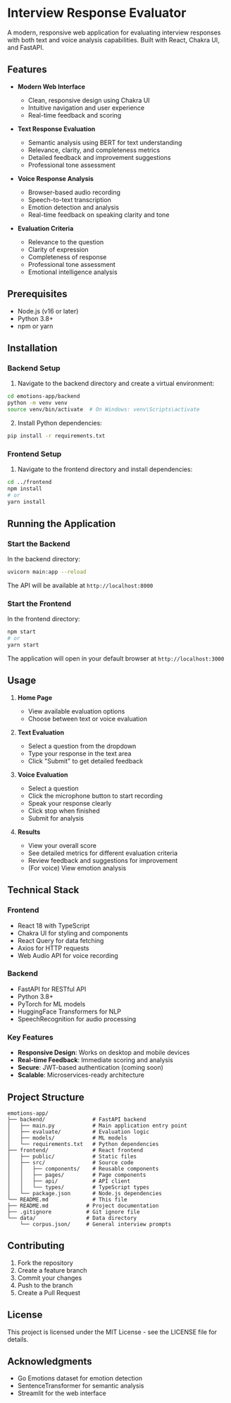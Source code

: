 # Interview Response Evaluator

A modern, responsive web application for evaluating interview responses with both text and voice analysis capabilities. Built with React, Chakra UI, and FastAPI.

## Features

- **Modern Web Interface**
  - Clean, responsive design using Chakra UI
  - Intuitive navigation and user experience
  - Real-time feedback and scoring

- **Text Response Evaluation**
  - Semantic analysis using BERT for text understanding
  - Relevance, clarity, and completeness metrics
  - Detailed feedback and improvement suggestions
  - Professional tone assessment

- **Voice Response Analysis**
  - Browser-based audio recording
  - Speech-to-text transcription
  - Emotion detection and analysis
  - Real-time feedback on speaking clarity and tone

- **Evaluation Criteria**
  - Relevance to the question
  - Clarity of expression
  - Completeness of response
  - Professional tone assessment
  - Emotional intelligence analysis

## Prerequisites

- Node.js (v16 or later)
- Python 3.8+
- npm or yarn

## Installation

### Backend Setup

1. Navigate to the backend directory and create a virtual environment:

```bash
cd emotions-app/backend
python -m venv venv
source venv/bin/activate  # On Windows: venv\Scripts\activate
```

2. Install Python dependencies:

```bash
pip install -r requirements.txt
```

### Frontend Setup

1. Navigate to the frontend directory and install dependencies:

```bash
cd ../frontend
npm install
# or
yarn install
```

## Running the Application

### Start the Backend

In the backend directory:

```bash
uvicorn main:app --reload
```

The API will be available at `http://localhost:8000`

### Start the Frontend

In the frontend directory:

```bash
npm start
# or
yarn start
```

The application will open in your default browser at `http://localhost:3000`

## Usage

1. **Home Page**
   - View available evaluation options
   - Choose between text or voice evaluation

2. **Text Evaluation**
   - Select a question from the dropdown
   - Type your response in the text area
   - Click "Submit" to get detailed feedback

3. **Voice Evaluation**
   - Select a question
   - Click the microphone button to start recording
   - Speak your response clearly
   - Click stop when finished
   - Submit for analysis

4. **Results**
   - View your overall score
   - See detailed metrics for different evaluation criteria
   - Review feedback and suggestions for improvement
   - (For voice) View emotion analysis

## Technical Stack

### Frontend
- React 18 with TypeScript
- Chakra UI for styling and components
- React Query for data fetching
- Axios for HTTP requests
- Web Audio API for voice recording

### Backend
- FastAPI for RESTful API
- Python 3.8+
- PyTorch for ML models
- HuggingFace Transformers for NLP
- SpeechRecognition for audio processing

### Key Features
- **Responsive Design**: Works on desktop and mobile devices
- **Real-time Feedback**: Immediate scoring and analysis
- **Secure**: JWT-based authentication (coming soon)
- **Scalable**: Microservices-ready architecture

## Project Structure

```
emotions-app/
├── backend/               # FastAPI backend
│   ├── main.py            # Main application entry point
│   ├── evaluate/          # Evaluation logic
│   ├── models/            # ML models
│   └── requirements.txt   # Python dependencies
├── frontend/              # React frontend
│   ├── public/            # Static files
│   ├── src/               # Source code
│   │   ├── components/    # Reusable components
│   │   ├── pages/         # Page components
│   │   ├── api/           # API client
│   │   └── types/         # TypeScript types
│   └── package.json       # Node.js dependencies
└── README.md              # This file
├── README.md            # Project documentation
├── .gitignore           # Git ignore file
└── data/                # Data directory
    └── corpus.json/     # General interview prompts
```

## Contributing

1. Fork the repository
2. Create a feature branch
3. Commit your changes
4. Push to the branch
5. Create a Pull Request

## License

This project is licensed under the MIT License - see the LICENSE file for details.

## Acknowledgments

- Go Emotions dataset for emotion detection
- SentenceTransformer for semantic analysis
- Streamlit for the web interface 